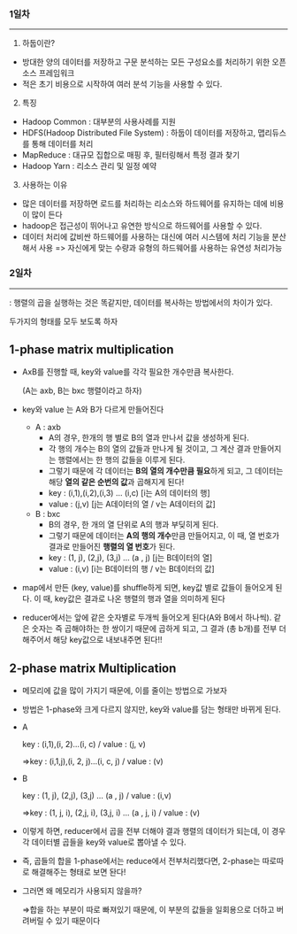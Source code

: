 
### 1일차
*** 
1. 하둡이란?
- 방대한 양의 데이터를 저장하고 구문 분석하는 모든 구성요소를 처리하기 위한 오픈 소스 프레임워크
- 적은 초기 비용으로 시작하여 여러 분석 기능을 사용할 수 있다.

2. 특징
- Hadoop Common : 대부분의 사용사례를 지원
- HDFS(Hadoop Distributed File System) : 하둡이 데이터를 저장하고, 맵리듀스를 통해 데이터를 처리
- MapReduce : 대규모 집합으로 매핑 후, 필터링해서 특정 결과 찾기
- Hadoop Yarn : 리소스 관리 및 일정 예약

3. 사용하는 이유
- 많은 데이터를 저장하면 로드를 처리하는 리소스와 하드웨어를 유지하는 데에 비용이 많이 든다
- hadoop은 접근성이 뛰어나고 유연한 방식으로 하드웨어를 사용할 수 있다. 
- 데이터 처리에 값비싼 하드웨어를 사용하는 대신에 여러 시스템에 처리 기능을 분산해서 사용
  => 자신에게 맞는 수량과 유형의 하드웨어를 사용하는 유연성 처리가능


### 2일차
***
: 행렬의 곱을 실행하는 것은 똑같지만, 데이터를 복사하는 방법에서의 차이가 있다.

  두가지의 형태를 모두 보도록 하자

## 1-phase matrix multiplication

- AxB를 진행할 때, key와 value를 각각 필요한 개수만큼 복사한다.
    
    (A는 axb, B는 bxc 행렬이라고 하자)
    
- key와 value 는 A와 B가 다르게 만들어진다
    - A : axb
        - A의 경우, 한개의 행 별로 B의 열과 만나서 값을 생성하게 된다.
        - 각 행의 개수는 B의 열의  값들과 만나게 될 것이고, 그 계산 결과 만들어지는 행렬에서는 한 행의 값들을 이루게 된다.
        - 그렇기 때문에 각 데이터는 **B의 열의 개수만큼 필요**하게 되고, 그 데이터는 해당 **열의 같은 순번의 값**과 곱해지게 된다!
        - key : (i,1),(i,2),(i,3) … (i,c)   [i는 A의 데이터의 행]
        - value : (j,v)   [j는 A데이터의 열 / v는 A데이터의 값]
    - B : bxc
        - B의 경우, 한 개의 열 단위로 A의 행과 부딪히게 된다.
        - 그렇기 때문에 데이터는 **A의 행의 개수**만큼 만들어지고, 이 때, 열 번호가 결과로 만들어진 **행렬의 열 번호**가 된다.
        - key : (1, j), (2,j), (3,j) … (a , j) [j는 B데이터의 열]
        - value : (i,v)   [i는 B데이터의 행 / v는 B데이터의 값]
        
- map에서 만든 (key, value)를 shuffle하게 되면, key값 별로 값들이 들어오게 된다. 이 때, key값은 결과로 나온 행렬의 행과 열을 의미하게 된다
- reducer에서는 앞에 같은 숫자별로 두개씩 들어오게 된다(A와 B에서 하나씩). 같은 숫자는 즉 곱해야하는 한 쌍이기 때문에 곱하게 되고, 그 결과 (총 b개)를 전부 더해주어서 해당 key값으로 내보내주면 된다!!

## 2-phase matrix Multiplication

- 메모리에 값을 많이 가지기 때문에, 이를 줄이는 방법으로 가보자

- 방법은 1-phase와 크게 다르지 않지만, key와 value를 담는 형태만 바뀌게 된다.
- A
    
    key : (i,1),(i, 2)…(i, c)   /    value : (j, v)
    
    ⇒key : (i,1,j),(i, 2, j)…(i, c, j)   /    value : (v)
    
- B
    
    key : (1, j), (2,j), (3,j) … (a , j)  /    value : (i,v)
    
    ⇒key : (1, j, i), (2,j, i), (3,j, i) … (a , j, i)  /    value : (v)
    
- 이렇게 하면, reducer에서 곱을 전부 더해야 결과 행렬의 데이터가 되는데, 이 경우 각 데이터별 곱들을 key와 value로 뽑아낼 수 있다.
- 즉, 곱들의 합을 1-phase에서는 reduce에서 전부처리했다면, 2-phase는 따로따로 해결해주는 형태로 보면 돤다!
- 그러면 왜 메모리가 사용되지 않을까?
    
    ⇒합을 하는 부분이 따로 빠져있기 때문에, 이 부분의 값들을 일회용으로 더하고 버려버릴 수 있기 때문이다
